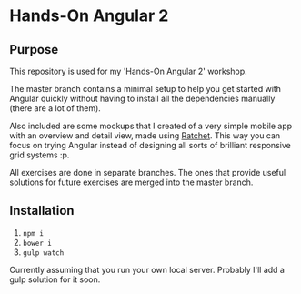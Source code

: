 # Hands-On Angular 2

## Purpose

This repository is used for my 'Hands-On Angular 2' workshop.

The master branch contains a minimal setup to help you get started with Angular quickly without having to install 
all the dependencies manually (there are a lot of them). 

Also included are some mockups that I created of a very simple mobile app with an overview and detail view, 
made using [Ratchet](http://goratchet.com/). This way you can focus on trying Angular instead of designing all sorts
of brilliant responsive grid systems :p.

All exercises are done in separate branches. The ones that provide useful solutions for future exercises are merged
into the master branch.


## Installation

1. `npm i`
2. `bower i`
3. `gulp watch`

Currently assuming that you run your own local server. Probably I'll add a gulp solution for it soon.